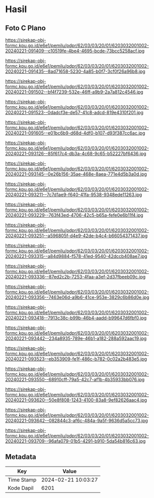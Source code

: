 # Hasil

## Foto C Plano

https://sirekap-obj-formc.kpu.go.id/e6e1/pemilu/pdpr/62/03/03/20/01/6203032001002-20240221-091409--c10519fe-4be4-4695-bcde-73bcc5258acf.jpg

https://sirekap-obj-formc.kpu.go.id/e6e1/pemilu/pdpr/62/03/03/20/01/6203032001002-20240221-091435--8ad71658-5230-4a85-b0f7-3cf0f26a96b8.jpg

https://sirekap-obj-formc.kpu.go.id/e6e1/pemilu/pdpr/62/03/03/20/01/6203032001002-20240221-091502--bf4f7239-532e-46ff-a9b9-2a7a812c4546.jpg

https://sirekap-obj-formc.kpu.go.id/e6e1/pemilu/pdpr/62/03/03/20/01/6203032001002-20240221-091523--0dadcf3e-de57-41c8-adcd-819e4310f201.jpg

https://sirekap-obj-formc.kpu.go.id/e6e1/pemilu/pdpr/62/03/03/20/01/6203032001002-20240221-091605--e01bc6b9-d68d-4df0-b107-d93f387cc6ac.jpg

https://sirekap-obj-formc.kpu.go.id/e6e1/pemilu/pdpr/62/03/03/20/01/6203032001002-20240221-093126--85f617c4-db3a-4c68-9c65-b52227bf6436.jpg

https://sirekap-obj-formc.kpu.go.id/e6e1/pemilu/pdpr/62/03/03/20/01/6203032001002-20240221-093145--0e26b156-35ae-468e-8aea-771e4d5b3a0d.jpg

https://sirekap-obj-formc.kpu.go.id/e6e1/pemilu/pdpr/62/03/03/20/01/6203032001002-20240221-093211--7c7d1ae9-f640-41fa-9538-9348ede11263.jpg

https://sirekap-obj-formc.kpu.go.id/e6e1/pemilu/pdpr/62/03/03/20/01/6203032001002-20240221-093229--763f43ed-4706-42c5-b65a-fefe0e6b11f4.jpg

https://sirekap-obj-formc.kpu.go.id/e6e1/pemilu/pdpr/62/03/03/20/01/6203032001002-20240221-093251--a596805f-d4e9-42de-b4c4-b66054371437.jpg

https://sirekap-obj-formc.kpu.go.id/e6e1/pemilu/pdpr/62/03/03/20/01/6203032001002-20240221-093315--a84d9884-f578-41ed-9540-42dccb408ae7.jpg

https://sirekap-obj-formc.kpu.go.id/e6e1/pemilu/pdpr/62/03/03/20/01/6203032001002-20240221-093336--87ed2c2b-7253-4faa-a3ef-2d37fbeeb09c.jpg

https://sirekap-obj-formc.kpu.go.id/e6e1/pemilu/pdpr/62/03/03/20/01/6203032001002-20240221-093356--7463e06d-a9b6-41ce-953e-3829c6b86d0e.jpg

https://sirekap-obj-formc.kpu.go.id/e6e1/pemilu/pdpr/62/03/03/20/01/6203032001002-20240221-093418--7913c38c-b99b-46b4-aadd-b99647d6fbf0.jpg

https://sirekap-obj-formc.kpu.go.id/e6e1/pemilu/pdpr/62/03/03/20/01/6203032001002-20240221-093442--234a8935-789e-46b1-a182-288a592aac19.jpg

https://sirekap-obj-formc.kpu.go.id/e6e1/pemilu/pdpr/62/03/03/20/01/6203032001002-20240221-093523--eb353909-fe1f-486c-b782-0c02a2b483e5.jpg

https://sirekap-obj-formc.kpu.go.id/e6e1/pemilu/pdpr/62/03/03/20/01/6203032001002-20240221-093550--68910cff-79a5-42c7-af1b-4b35933bb076.jpg

https://sirekap-obj-formc.kpu.go.id/e6e1/pemilu/pdpr/62/03/03/20/01/6203032001002-20240221-093620--50e8f808-1243-4100-83a8-9ef82626aac4.jpg

https://sirekap-obj-formc.kpu.go.id/e6e1/pemilu/pdpr/62/03/03/20/01/6203032001002-20240221-093642--082844c3-af6c-484a-9a5f-9636d5a5cc73.jpg

https://sirekap-obj-formc.kpu.go.id/e6e1/pemilu/pdpr/62/03/03/20/01/6203032001002-20240221-093709--96afa079-01b5-4291-b910-5da54b816c63.jpg


## Metadata

| Key        | Value               |
| ---------- | ------------------- |
| Time Stamp | 2024-02-21 10:03:27 |
| Kode Dapil | 6201                |



